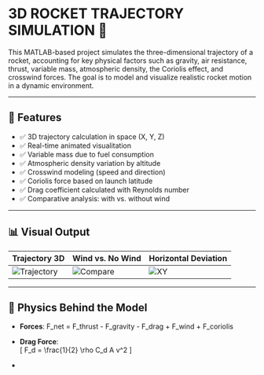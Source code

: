 # 3D ROCKET TRAJECTORY SIMULATION 🚀

This MATLAB-based project simulates the three-dimensional trajectory of a rocket, accounting for key physical factors such as gravity, air resistance, thrust, variable mass, atmospheric density, the Coriolis effect, and crosswind forces. The goal is to model and visualize realistic rocket motion in a dynamic environment.

---

## 📌 Features

- ✅ 3D trajectory calculation in space (X, Y, Z)
- ✅ Real-time animated visualitation
- ✅ Variable mass due to fuel consumption
- ✅ Atmospheric density variation by altitude
- ✅ Crosswind modeling (speed and direction)
- ✅ Coriolis force based on launch latitude
- ✅ Drag coefficient calculated with Reynolds number
- ✅ Comparative analysis: with vs. without wind

---

## 📊 Visual Output

| Trajectory 3D | Wind vs. No Wind | Horizontal Deviation |
|---------------|------------------|------------------------|
| ![Trajectory](demo_plots/3d_trajectory.png) | ![Compare](demo_plots/comparison.png) | ![XY](demo_plots/horizontal.png) |

---

## 🧠 Physics Behind the Model

- **Forces**:
F_net = F_thrust - F_gravity - F_drag + F_wind + F_coriolis

- **Drag Force**:  
  \[
  F_d = \frac{1}{2} \rho C_d A v^2
  \]

- 
